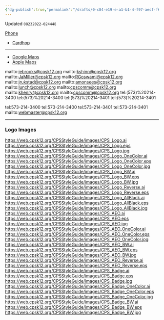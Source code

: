 ```yaml
---
{"dg-publish":true,"permalink":"/drafts/0-c84-e19-e-a1-b1-4-f97-aecf-f69442-d6-ccf-3/","dgHomeLink":true,"dgPassFrontmatter":false}
---
```


Updated `08232022-024448`

[Phone](tel:+1%20573-214-3400)

- [Cardhop](x-cardhop://show?id=contact:E89755E9-DCD1-484F-A897-EDB8B1D1C555&contact=Columbia%20Public%20Schools)

---

- [Google Maps](https://www.google.com/maps?q=1818%20W.%20Worley%20Street%20Columbia,%20MO%2065203)
- [Apple Maps](https://maps.apple.com/?address=1818%20W%20Worley%20St,%20Columbia,%20MO%20%2065203,%20United%20States&auid=591535291953545850&ll=38.960254,-92.366092&lsp=9902&q=Columbia%20Public%20Schools&_ext=CjMKBQgEEOIBCgQIBRADCgUIBhCrAgoECAoQAAoECFIQCAoECFUQEQoECFkQBgoFCKQBEAESJinCCfHeWHpDQDH0/dWxzhdXwDlA3xY7f3tDQEH4615qERdXwFAE)

mailto:jebrooks@cpsk12.org
mailto:kshinn@cpsk12.org
mailto:JaMiller@cpsk12.org
mailto:RGoswami@cpsk12.org
mailto:jrukstad@cpsk12.org
mailto:amonsees@cpsk12.org
mailto:lunch@cpsk12.org
mailto:cpscomm@cpsk12.org
mailto:khenry@cpsk12.org
mailto:cpscomm@cpsk12.org
tel:(573)%20214-3400
tel:(573)%20214-3400
tel:(573)%20214-3401
tel:(573)%20214-3401

tel:573-214-3400
tel:573-214-3400
tel:573-214-3401
tel:573-214-3401
mailto:webmaster@cpsk12.org

---

### Logo Images

https://web.cpsk12.org/CPSStyleGuide/images/CPS_Logo.ai
https://web.cpsk12.org/CPSStyleGuide/images/CPS_Logo.eps
https://web.cpsk12.org/CPSStyleGuide/images/CPS_Logo.jpg
https://web.cpsk12.org/CPSStyleGuide/images/CPS_Logo_OneColor.ai
https://web.cpsk12.org/CPSStyleGuide/images/CPS_Logo_OneColor.eps
https://web.cpsk12.org/CPSStyleGuide/images/CPS_Logo_OneColor.jpg
https://web.cpsk12.org/CPSStyleGuide/images/CPS_Logo_BW.ai
https://web.cpsk12.org/CPSStyleGuide/images/CPS_Logo_BW.eps
https://web.cpsk12.org/CPSStyleGuide/images/CPS_Logo_BW.jpg
https://web.cpsk12.org/CPSStyleGuide/images/CPS_Logo_Reverse.ai
https://web.cpsk12.org/CPSStyleGuide/images/CPS_Logo_Reverse.eps
https://web.cpsk12.org/CPSStyleGuide/images/CPS_Logo_AllBlack.ai
https://web.cpsk12.org/CPSStyleGuide/images/CPS_Logo_AllBlack.eps
https://web.cpsk12.org/CPSStyleGuide/images/CPS_Logo_AllBlack.jpg
https://web.cpsk12.org/CPSStyleGuide/images/CPS_AEO.ai
https://web.cpsk12.org/CPSStyleGuide/images/CPS_AEO.eps
https://web.cpsk12.org/CPSStyleGuide/images/CPS_AEO.jpg
https://web.cpsk12.org/CPSStyleGuide/images/CPS_AEO_OneColor.ai
https://web.cpsk12.org/CPSStyleGuide/images/CPS_AEO_OneColor.eps
https://web.cpsk12.org/CPSStyleGuide/images/CPS_AEO_OneColor.jpg
https://web.cpsk12.org/CPSStyleGuide/images/CPS_AEO_BW.ai
https://web.cpsk12.org/CPSStyleGuide/images/CPS_AEO_BW.eps
https://web.cpsk12.org/CPSStyleGuide/images/CPS_AEO_BW.jpg
https://web.cpsk12.org/CPSStyleGuide/images/CPS_AEO_Reverse.ai
https://web.cpsk12.org/CPSStyleGuide/images/CPS_AEO_Reverse.eps
https://web.cpsk12.org/CPSStyleGuide/images/CPS_Badge.ai
https://web.cpsk12.org/CPSStyleGuide/images/CPS_Badge.eps
https://web.cpsk12.org/CPSStyleGuide/images/CPS_Badge.jpg
https://web.cpsk12.org/CPSStyleGuide/images/CPS_Badge_OneColor.ai
https://web.cpsk12.org/CPSStyleGuide/images/CPS_Badge_OneColor.eps
https://web.cpsk12.org/CPSStyleGuide/images/CPS_Badge_OneColor.jpg
https://web.cpsk12.org/CPSStyleGuide/images/CPS_Badge_BW.ai
https://web.cpsk12.org/CPSStyleGuide/images/CPS_Badge_BW.eps
https://web.cpsk12.org/CPSStyleGuide/images/CPS_Badge_BW.jpg